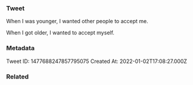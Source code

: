 ### Tweet
When I was younger, I wanted other people to accept me.

When I got older, I wanted to accept myself.

### Metadata
Tweet ID: 1477688247857795075
Created At: 2022-01-02T17:08:27.000Z

### Related

